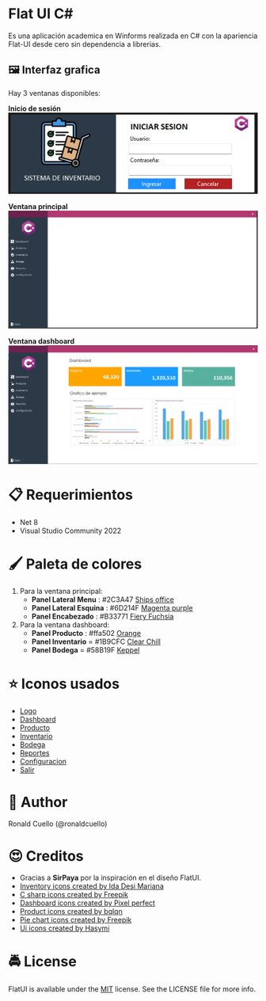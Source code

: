 # Flat UI C#
Es una aplicación academica en Winforms realizada en C# con la apariencia Flat-UI desde cero sin dependencia a librerias.

## 🖼️ Interfaz grafica

Hay 3 ventanas disponibles:

**Inicio de sesión**
![alt text](.Documentacion/login.png)

**Ventana principal**
![alt text](.Documentacion/principal.png)

**Ventana dashboard**
![alt text](.Documentacion/dashboard.png)

# 📋 Requerimientos
* Net 8
* Visual Studio Community 2022

# 🖌️ Paleta de colores
1. Para la ventana principal:
    - **Panel Lateral Menu** : #2C3A47 [Ships office](https://flatuicolors.com/palette/in)
    - **Panel Lateral Esquina** : #6D214F [Magenta purple](https://flatuicolors.com/palette/in)
	- **Panel Encabezado** :  #B33771 [Fiery Fuchsia](https://flatuicolors.com/palette/in)
1. Para la ventana dashboard:
	- **Panel Producto** : #ffa502 [Orange](https://flatuicolors.com/palette/cn)
	- **Panel Inventario** = #1B9CFC [Clear Chill](https://flatuicolors.com/palette/in)
	- **Panel Bodega** = #58B19F [Keppel](https://flatuicolors.com/palette/in)

# ⭐ Iconos usados
* [Logo](https://www.flaticon.com/free-icon/c-sharp_6132221?term=c&page=1&position=1&origin=search&related_id=6132221)
* [Dashboard](https://www.flaticon.com/free-icon/dashboard_1828765?term=dashboard&page=1&position=1&origin=search&related_id=1828765)
* [Producto](https://www.flaticon.com/free-icon/shipping_3037114?term=product&page=1&position=14)
* [Inventario](https://www.flaticon.com/free-icon/pie-chart_825318?term=chart&page=1&position=63&origin=search&related_id=825318)
* [Bodega](https://www.flaticon.com/free-icon/inventory_14247748?term=inventory&page=2&position=69&origin=search&related_id=14247748)
* [Reportes](https://www.flaticon.com/free-icon/printing_446991?term=printer&page=1&position=4&origin=search&related_id=446991)
* [Configuracion](https://www.flaticon.com/free-icon/technical-support_10700064?term=cog+wheel&page=1&position=33&origin=search&related_id=10700064)
* [Salir](https://www.flaticon.com/free-icon/logout_15566746?term=logout&page=1&position=53&origin=search&related_id=15566746)


# 👱 Author
Ronald Cuello (@ronaldcuello)

# 😍 Creditos
* Gracias a **SirPaya** por la inspiración en el diseño FlatUI.
* [Inventory icons created by Ida Desi Mariana](https://www.flaticon.com/free-icons/inventory)
* [C sharp icons created by Freepik](https://www.flaticon.com/free-icons/c-sharp)
* [Dashboard icons created by Pixel perfect](https://www.flaticon.com/free-icons/dashboard)
* [Product icons created by bqlqn](https://www.flaticon.com/free-icons/product)
* [Pie chart icons created by Freepik](https://www.flaticon.com/free-icons/pie-chart)
* [Ui icons created by Hasymi](https://www.flaticon.com/free-icons/ui)

# 🚔 License
FlatUI is available under the [MIT](./LICENSE.md) license. See the LICENSE file for more info.
